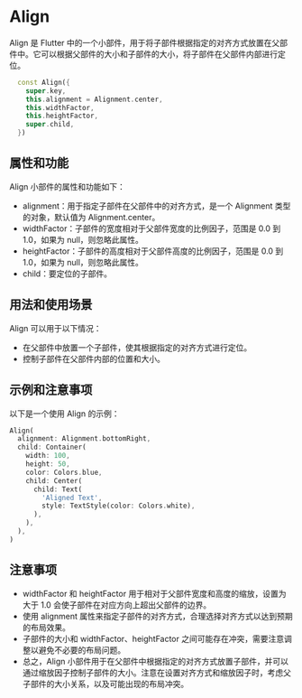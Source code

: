 # Align

Align 是 Flutter 中的一个小部件，用于将子部件根据指定的对齐方式放置在父部件中。它可以根据父部件的大小和子部件的大小，将子部件在父部件内部进行定位。

```dart
  const Align({
    super.key,
    this.alignment = Alignment.center,
    this.widthFactor,
    this.heightFactor,
    super.child,
  })
```

## 属性和功能

Align 小部件的属性和功能如下：

- alignment：用于指定子部件在父部件中的对齐方式，是一个 Alignment 类型的对象，默认值为 Alignment.center。
- widthFactor：子部件的宽度相对于父部件宽度的比例因子，范围是 0.0 到 1.0，如果为 null，则忽略此属性。
- heightFactor：子部件的高度相对于父部件高度的比例因子，范围是 0.0 到 1.0，如果为 null，则忽略此属性。
- child：要定位的子部件。

## 用法和使用场景

Align 可以用于以下情况：

- 在父部件中放置一个子部件，使其根据指定的对齐方式进行定位。
- 控制子部件在父部件内部的位置和大小。

## 示例和注意事项

以下是一个使用 Align 的示例：

```dart
Align(
  alignment: Alignment.bottomRight,
  child: Container(
    width: 100,
    height: 50,
    color: Colors.blue,
    child: Center(
      child: Text(
        'Aligned Text',
        style: TextStyle(color: Colors.white),
      ),
    ),
  ),
)
```

## 注意事项

- widthFactor 和 heightFactor 用于相对于父部件宽度和高度的缩放，设置为大于 1.0 会使子部件在对应方向上超出父部件的边界。
- 使用 alignment 属性来指定子部件的对齐方式，合理选择对齐方式以达到预期的布局效果。
- 子部件的大小和 widthFactor、heightFactor 之间可能存在冲突，需要注意调整以避免不必要的布局问题。
- 总之，Align 小部件用于在父部件中根据指定的对齐方式放置子部件，并可以通过缩放因子控制子部件的大小。注意在设置对齐方式和缩放因子时，考虑父子部件的大小关系，以及可能出现的布局冲突。
